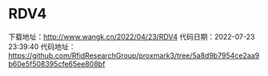 # RDV4
下载地址：http://www.wangk.cn/2022/04/23/RDV4
代码日期：2022-07-23 23:39:40
代码地址：https://github.com/RfidResearchGroup/proxmark3/tree/5a8d9b7954ce2aa9b60e5f508395cfe65ee808bf
